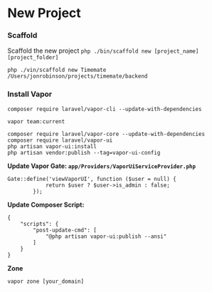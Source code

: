 # New Project

### Scaffold
Scaffold the new project
`php ./bin/scaffold new [project_name] [project_folder]`

```
php ./vin/scaffold new Timemate /Users/jonrobinson/projects/timemate/backend
```


### Install Vapor
```
composer require laravel/vapor-cli --update-with-dependencies

vapor team:current

composer require laravel/vapor-core --update-with-dependencies
composer require laravel/vapor-ui
php artisan vapor-ui:install
php artisan vendor:publish --tag=vapor-ui-config
```

**Update Vapor Gate: `app/Providers/VaporUiServiceProvider.php`**
```
Gate::define('viewVaporUI', function ($user = null) {
            return $user ? $user->is_admin : false;
        });
```

**Update Composer Script:**
```
{
    "scripts": {
        "post-update-cmd": [
            "@php artisan vapor-ui:publish --ansi"
        ]
    }
}
```


**Zone**
```
vapor zone [your_domain]
```

